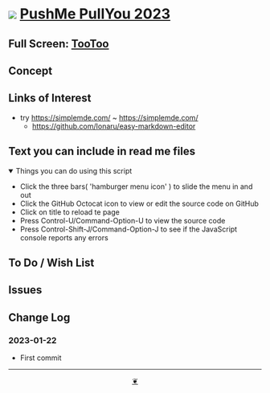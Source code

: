 # [![](https://pushme-pullyou.github.io/assets/svg/octicon.svg )](https://github.com/pushme-pullyou/2023/ "Source code on GitHub" ) [PushMe PullYou 2023]( https://pushme-pullyou.github.io/2023/ "Home page" )

<!--@@@
<div class=iframe-resize ><iframe src=https://example.com height=100% width=100% ></iframe></div>
_"example.com" in a resizable window_
@@@-->

## Full Screen: [TooToo]( https://pushme-pullyou.github.io/2023/tootoo )


## Concept

## Links of Interest

* try https://simplemde.com/ ~ https://simplemde.com/
  * https://github.com/Ionaru/easy-markdown-editor


## Text you can include in read me files

<details open >

<summary> Things you can do using this script</summary>

* Click the three bars( 'hamburger menu icon' ) to slide the menu in and out
* Click the GitHub Octocat icon to view or edit the source code on GitHub
* Click on title to reload te page
* Press Control-U/Command-Option-U to view the source code
* Press Control-Shift-J/Command-Option-J to see if the JavaScript console reports any errors

</details>

## To Do / Wish List


## Issues



## Change Log


### 2023-01-22

* First commit


***

<center title="Hello! Click me to go up to the top" ><a class=aDingbat href=javascript:window.scrollTo(0,0);> ❦ </a></center>
